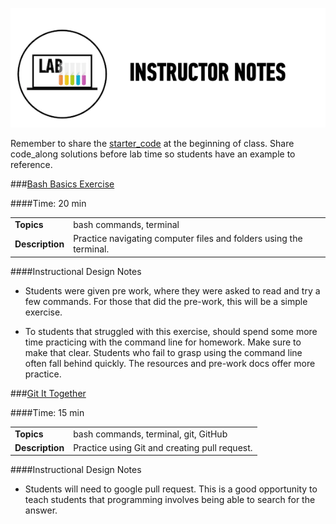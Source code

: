 ![Exercise - Instructor](../assets/ICL_icons/instr_lab.png)

Remember to share the [starter_code](starter_code/) at the beginning of class. Share code_along solutions before lab time so students have an example to reference. 


###[Bash Basics Exercise](starter_code/ex_command_line_basics_exercise.md)

####Time: 20 min

| | |
| ------------- |:-------------|
| __Topics__ | bash commands, terminal| 
| __Description__| Practice navigating computer files and folders using the terminal.|    
 

####Instructional Design Notes 

*	Students were given pre work, where they were asked to read and try a few commands. For those that did the pre-work,  this will be a simple exercise.

*	To students that struggled with this exercise, should spend some more time practicing with the command line for homework. Make sure to make that clear. Students who fail to grasp using the command line often fall behind quickly. The resources and pre-work docs offer more practice.


###[Git It Together](starter_code/ex_git_it_together.md)

####Time: 15 min

| | |
| ------------- |:-------------|
| __Topics__ | bash commands, terminal, git, GitHub| 
| __Description__| Practice using Git and creating pull request.|    
 

####Instructional Design Notes

*	Students will need to google pull request. This is a good opportunity to teach students that programming involves being able to search for the answer. 


